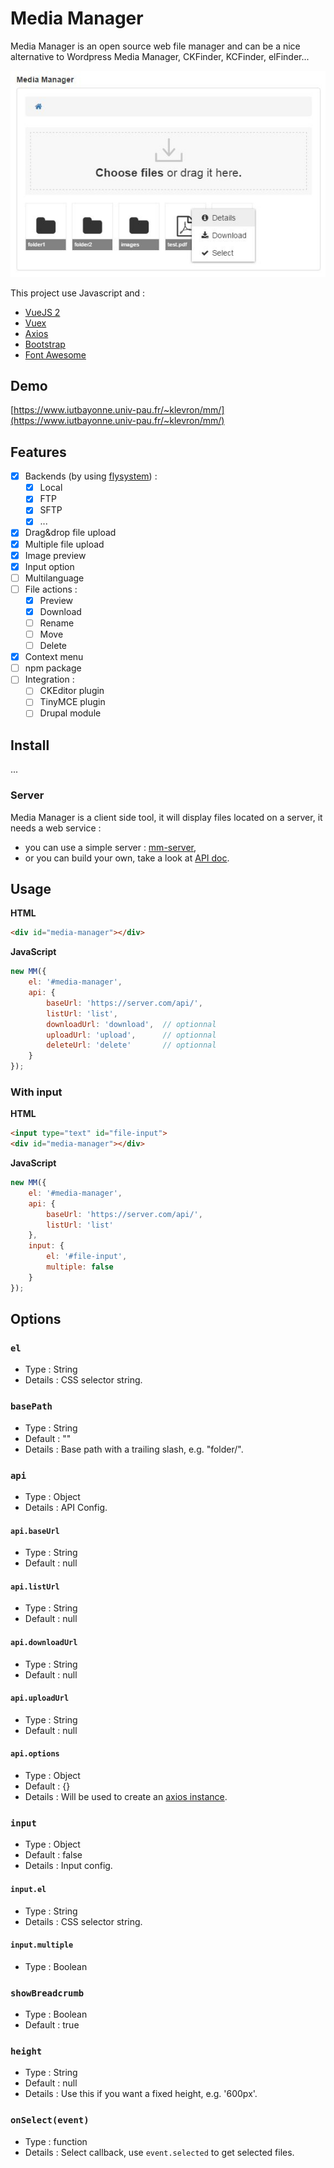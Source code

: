 # Media Manager

Media Manager is an open source web file manager and can be a nice alternative to Wordpress Media Manager, CKFinder, KCFinder, elFinder...

![screenshot](doc/images/mm01.jpg)

This project use Javascript and :
- [VueJS 2](https://github.com/vuejs/vue)
- [Vuex](https://github.com/vuejs/vuex)
- [Axios](https://github.com/mzabriskie/axios)
- [Bootstrap](https://github.com/twbs/bootstrap)
- [Font Awesome](https://github.com/FortAwesome/Font-Awesome)

## Demo

[https://www.iutbayonne.univ-pau.fr/~klevron/mm/](https://www.iutbayonne.univ-pau.fr/~klevron/mm/)

## Features

- [x] Backends (by using [flysystem](https://github.com/thephpleague/flysystem)) :
  - [x] Local
  - [x] FTP
  - [x] SFTP
  - [x] ... 
- [x] Drag&drop file upload
- [x] Multiple file upload
- [x] Image preview
- [x] Input option
- [ ] Multilanguage
- [ ] File actions :
  - [x] Preview
  - [x] Download
  - [ ] Rename
  - [ ] Move
  - [ ] Delete
- [x] Context menu
- [ ] npm package
- [ ] Integration :
  - [ ] CKEditor plugin
  - [ ] TinyMCE plugin
  - [ ] Drupal module

## Install

...

### Server

Media Manager is a client side tool, it will display files located on a server, it needs a web service :
- you can use a simple server : [mm-server](https://github.com/iutbay/mm-server),
- or you can build your own, take a look at [API doc](doc/API.md).

## Usage

**HTML**
```html
<div id="media-manager"></div>
```
**JavaScript**
```javascript
new MM({
    el: '#media-manager',
    api: {
        baseUrl: 'https://server.com/api/',
        listUrl: 'list',
        downloadUrl: 'download',  // optionnal
        uploadUrl: 'upload',      // optionnal
        deleteUrl: 'delete'       // optionnal
    }
});
```

### With input

**HTML**
```html
<input type="text" id="file-input">
<div id="media-manager"></div>
```

**JavaScript**
```javascript
new MM({
    el: '#media-manager',
    api: {
        baseUrl: 'https://server.com/api/',
        listUrl: 'list'
    },
    input: {
        el: '#file-input',
        multiple: false
    }
});
```

## Options

### `el`

- Type : String
- Details : CSS selector string.

### `basePath`

- Type : String
- Default : ""
- Details : Base path with a trailing slash, e.g. "folder/".

### `api`

- Type : Object
- Details : API Config.

#### `api.baseUrl`

- Type : String
- Default : null

#### `api.listUrl`

- Type : String
- Default : null

#### `api.downloadUrl`

- Type : String
- Default : null

#### `api.uploadUrl`

- Type : String
- Default : null

#### `api.options`

- Type : Object
- Default : {}
- Details : Will be used to create an [axios instance](https://github.com/mzabriskie/axios#creating-an-instance).

### `input`

- Type : Object
- Default : false
- Details : Input config.

#### `input.el`

- Type : String
- Details : CSS selector string.

#### `input.multiple`

- Type : Boolean

### `showBreadcrumb`

- Type : Boolean
- Default : true

### `height`

- Type : String
- Default : null
- Details : Use this if you want a fixed height, e.g. '600px'.

### `onSelect(event)`

- Type : function
- Details : Select callback, use `event.selected` to get selected files.

